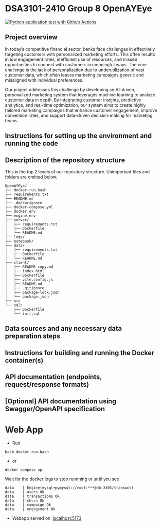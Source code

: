 # DSA3101-2410 Group 8 OpenAYEye
[![Python application test with Github Actions](https://github.com/ChinSekYi/OpenAYEye/actions/workflows/main.yml/badge.svg)](https://github.com/ChinSekYi/OpenAYEye/actions/workflows/main.yml)

## Project overview
In today’s competitive financial sector, banks face challenges in effectively targeting customers with personalized marketing efforts. This often results in low engagement rates, inefficient use of resources, and missed opportunities to connect with customers in meaningful ways. The core challenge is the lack of personalization due to underutilization of vast customer data, which often leaves marketing campaigns generic and misaligned with individual preferences.

Our project addresses this challenge by developing an AI-driven, personalized marketing system that leverages machine learning to analyze customer data in depth. By integrating customer insights, predictive analytics, and real-time optimization, our system aims to create highly tailored marketing campaigns that enhance customer engagement, improve conversion rates, and support data-driven decision-making for marketing teams.

## Instructions for setting up the environment and running the code

## Description of the repository structure
This is the top 2 levels of our repository structure. Unimportant files and folders are omitted below. 
```
OpenAYEye/
├── docker-run.bash
├── requirements.txt
├── README.md
├── .dockerignore
├── docker-compose.yml
├── docker.env
├── engine.env
├── server/
│   ├── requirements.txt
│   ├── Dockerfile
│   └── README.md
├── logs/
├── notebook/
├── data/
│   ├── requirements.txt
│   ├── Dockerfile
│   └── README.md
├── client/
│   ├── README copy.md
│   ├── index.html
│   ├── Dockerfile
│   ├── vite.config.js
│   ├── README.md
│   ├── .gitignore
│   ├── package-lock.json
│   └── package.json
├── src
└── sql/
    ├── Dockerfile
    └── init.sql

```


## Data sources and any necessary data preparation steps

## Instructions for building and running the Docker container(s)

## API documentation (endpoints, request/response formats)

## [Optional] API documentation using Swagger/OpenAPI specification

# Web App
- Run
```{bash}
bash docker-run.bash
```

- or 

```{bash}
docker compose up
```

Wait for the docker logs to stop runnning or until you see
```{docker}
data    | Engine(mysql+pymysql://root:***@db:3306/transact)
data    | users Ok
data    | transactions Ok
data    | churn Ok
data    | campaign Ok
data    | engagement Ok
```

- Webapp served on: [localhost:5173](http://localhost:5173)
